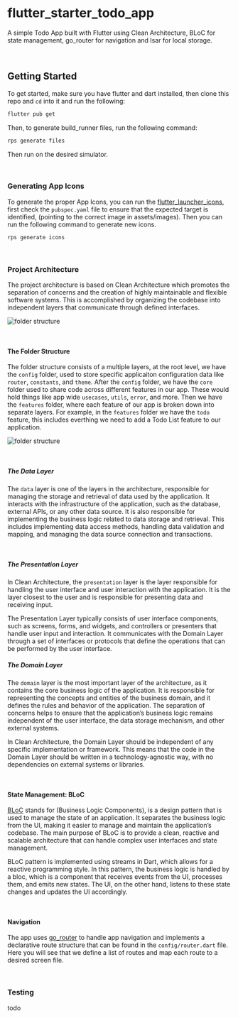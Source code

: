 # flutter_starter_todo_app

A simple Todo App built with Flutter using Clean Architecture, BLoC for state management, go_router for navigation and Isar for local storage.

<br />

## Getting Started

To get started, make sure you have flutter and dart installed, then clone this repo and `cd` into it and run the following:

```bash
flutter pub get
```

Then, to generate build_runner files, run the following command:

```bash
rps generate files
```

Then run on the desired simulator.

<br />

### Generating App Icons

To generate the proper App Icons, you can run the [flutter_launcher_icons](https://pub.dev/packages/flutter_launcher_icons), first check the `pubspec.yaml` file to ensure that the expected target is identified, (pointing to the correct image in assets/images). Then you can run the following command to generate new icons.

```bash
rps generate icons
```

<br />

### Project Architecture

The project architecture is based on Clean Architecture which promotes the separation of concerns and the creation of highly maintainable and flexible software systems. This is accomplished by organizing the codebase into independent layers that communicate through defined interfaces.

![folder structure](https://raw.githubusercontent.com/eastcodetech/flutter_starter_todo_app/main/docs/images/layer-structure.webp?token=GHSAT0AAAAAACI6VTHPSWKQGXXBLDXUONGKZLN76XQ)

<br />

#### The Folder Structure

The folder structure consists of a multiple layers, at the root level, we have the `config` folder, used to store specific applicaiton configuration data like `router`, `constants`, and `theme`. After the `config` folder, we have the `core` folder used to share code across different features in our app. These would hold things like app wide `usecases`, `utils`, `error`, and more. Then we have the `features` folder, where each feature of our app is broken down into separate layers. For example, in the `features` folder we have the `todo` feature, this includes everthing we need to add a Todo List feature to our application.

![folder structure](https://raw.githubusercontent.com/eastcodetech/flutter_starter_todo_app/main/docs/images/folder-structure.webp?token=GHSAT0AAAAAACI6VTHOBTNDI5TBFGC5EPPUZLN74VQ)

<br />

##### The Data Layer

The `data` layer is one of the layers in the architecture, responsible for managing the storage and retrieval of data used by the application. It interacts with the infrastructure of the application, such as the database, external APIs, or any other data source. It is also responsible for implementing the business logic related to data storage and retrieval. This includes implementing data access methods, handling data validation and mapping, and managing the data source connection and transactions.

<br />

##### The Presentation Layer

In Clean Architecture, the `presentation` layer is the layer responsible for handling the user interface and user interaction with the application. It is the layer closest to the user and is responsible for presenting data and receiving input.

The Presentation Layer typically consists of user interface components, such as screens, forms, and widgets, and controllers or presenters that handle user input and interaction. It communicates with the Domain Layer through a set of interfaces or protocols that define the operations that can be performed by the user interface.

##### The Domain Layer

The `domain` layer is the most important layer of the architecture, as it contains the core business logic of the application. It is responsible for representing the concepts and entities of the business domain, and it defines the rules and behavior of the application. The separation of concerns helps to ensure that the application’s business logic remains independent of the user interface, the data storage mechanism, and other external systems.

In Clean Architecture, the Domain Layer should be independent of any specific implementation or framework. This means that the code in the Domain Layer should be written in a technology-agnostic way, with no dependencies on external systems or libraries.

<br />

#### State Management: BLoC

[BLoC](https://pub.dev/packages/flutter_bloc) stands for (Business Logic Components), is a design pattern that is used to manage the state of an application. It separates the business logic from the UI, making it easier to manage and maintain the application’s codebase. The main purpose of BLoC is to provide a clean, reactive and scalable architecture that can handle complex user interfaces and state management.

BLoC pattern is implemented using streams in Dart, which allows for a reactive programming style. In this pattern, the business logic is handled by a bloc, which is a component that receives events from the UI, processes them, and emits new states. The UI, on the other hand, listens to these state changes and updates the UI accordingly.

<br />

#### Navigation

The app uses [go_router](https://pub.dev/packages/go_router) to handle app navigation and implements a declarative route structure that can be found in the `config/router.dart` file. Here you will see that we define a list of routes and map each route to a desired screen file.

<br />

### Testing

todo
